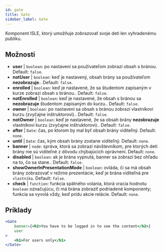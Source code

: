 ```yaml
---
id: gate 
title: Gate
sidebar_label: Gate
---
```


Komponent ISLE, ktorý umožňuje zobrazovať svoje deti len vyhradenému publiku.

## Možnosti

* __user__ | `boolean`: po nastavení sa používateľom zobrazí obsah s bránou. Default: `false`.
* __notUser__ | `boolean`: keď je nastavený, obsah brány sa používateľom **nezobrazuje**.. Default: `false`.
* __enrolled__ | `boolean`: keď je nastavené, že sa študentom zapísaným v kurze zobrazí obsah s bránou.. Default: `false`.
* __notEnrolled__ | `boolean`: keď je nastavené, že obsah s bránou sa **nezobrazuje** študentom zapísaným do kurzu.. Default: `false`.
* __owner__ | `boolean`: po nastavení sa obsah s bránou zobrazí vlastníkovi kurzu (zvyčajne inštruktorovi).. Default: `false`.
* __notOwner__ | `boolean`: keď je nastavené, že sa obsah brány **nezobrazuje** vlastníkovi kurzu (zvyčajne inštruktorovi).. Default: `false`.
* __after__ | `Date`: čas, po ktorom by mal byť obsah brány viditeľný. Default: `none`.
* __until__ | `Date`: čas, kým obsah brány zostane viditeľný. Default: `none`.
* __banner__ | `node`: správa, ktorá sa zobrazí návštevníkom, pre ktorých deti brány nie sú viditeľné z dôvodu chýbajúcich oprávnení. Default: `none`.
* __disabled__ | `boolean`: ak je brána vypnutá, banner sa zobrazí bez ohľadu na to, čo sa stane.. Default: `false`.
* __showOwnerInPresentationMode__ | `boolean`: ovláda, či sa má obsah brány zobrazovať v režime prezentácie, keď je brána viditeľná pre `vlastníka`. Default: `false`.
* __check__ | `function`: funkcia spätného volania, ktorá vracia hodnotu `boolean` označujúcu, či má brána zobraziť podriadené komponenty; funkcia sa vyvolá vždy, keď prídu akcie relácie. Default: `none`.


## Príklady

```jsx live
<Gate 
    banner={<h2>You have to be logged in to see the content</h2>}
    user 
>
    <h1>For users only</h1>
</Gate>
``` 



